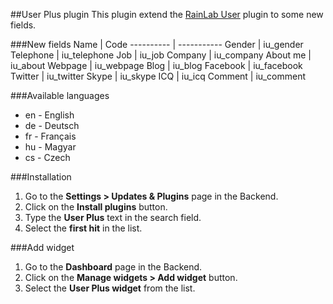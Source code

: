 ##User Plus plugin
This plugin extend the [RainLab User](https://github.com/rainlab/user-plugin) plugin to some new fields.

###New fields
Name | Code
---------- | -----------
Gender | iu_gender
Telephone | iu_telephone
Job | iu_job
Company | iu_company
About me | iu_about
Webpage | iu_webpage
Blog | iu_blog
Facebook | iu_facebook
Twitter | iu_twitter
Skype | iu_skype
ICQ | iu_icq
Comment | iu_comment

###Available languages
* en - English
* de - Deutsch
* fr - Français
* hu - Magyar
* cs - Czech

###Installation
1. Go to the __Settings > Updates & Plugins__ page in the Backend.
1. Click on the __Install plugins__ button.
1. Type the __User Plus__ text in the search field.
1. Select the __first hit__ in the list.

###Add widget
1. Go to the __Dashboard__ page in the Backend.
1. Click on the __Manage widgets > Add widget__ button.
1. Select the __User Plus widget__ from the list.
